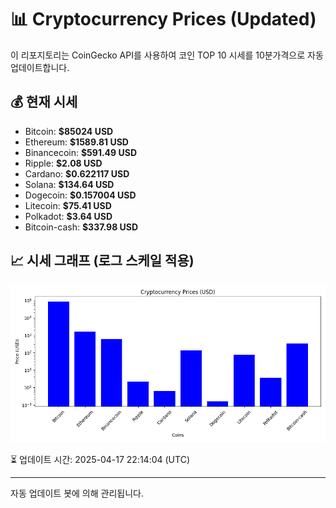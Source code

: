 
# 📊 Cryptocurrency Prices (Updated)

이 리포지토리는 CoinGecko API를 사용하여 코인 TOP 10 시세를 10분가격으로 자동 업데이트합니다.

## 💰 현재 시세
- Bitcoin: **$85024 USD**
- Ethereum: **$1589.81 USD**
- Binancecoin: **$591.49 USD**
- Ripple: **$2.08 USD**
- Cardano: **$0.622117 USD**
- Solana: **$134.64 USD**
- Dogecoin: **$0.157004 USD**
- Litecoin: **$75.41 USD**
- Polkadot: **$3.64 USD**
- Bitcoin-cash: **$337.98 USD**

## 📈 시세 그래프 (로그 스케일 적용)
![Crypto Prices](crypto_prices.png)

⏳ 업데이트 시간: 2025-04-17 22:14:04 (UTC)

---
자동 업데이트 봇에 의해 관리됩니다.
